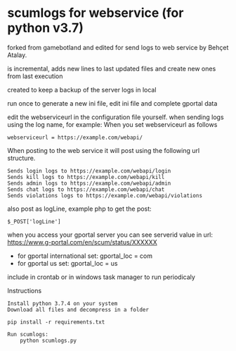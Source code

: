 # scumlogs for webservice (for python v3.7)
forked from gamebotland and edited for send logs to web service by Behçet Atalay.

is incremental, adds new lines to last updated files and create new ones from last execution

created to keep a backup of the server logs in local

run once to generate a new ini file, edit ini file and complete gportal data

edit the webserviceurl in the configuration file yourself.
when sending logs using the log name, 
for example:
When you set webserviceurl as follows

	webserviceurl = https://example.com/webapi/

When posting to the web service it will post using the following url structure.

	Sends login logs to https://example.com/webapi/login
	Sends kill logs to https://example.com/webapi/kill
	Sends admin logs to https://example.com/webapi/admin
	Sends chat logs to https://example.com/webapi/chat
	Sends violations logs to https://example.com/webapi/violations

also post as logLine, example php to get the post: 

	$_POST['logLine']


when you access your gportal server you can see serverid value in url: https://www.g-portal.com/en/scum/status/XXXXXX

- for gportal international set: gportal_loc = com
- for gportal us set: gportal_loc = us

include in crontab or in windows task manager to run periodicaly

Instructions

	Install python 3.7.4 on your system
	Download all files and decompress in a folder
		
	pip install -r requirements.txt
	
	Run scumlogs:
		python scumlogs.py
	
